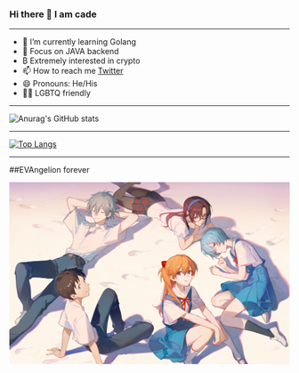 ### Hi there 👋 I am **cade**
***

- 🌱 I’m currently learning Golang
- 💬 Focus on JAVA backend
- ₿ Extremely interested in crypto 
- 📫 How to reach me [Twitter](https://twitter.com/yu83612457) 
- 😄 Pronouns: He/His
- 🏳️‍🌈 LGBTQ friendly
***

![Anurag's GitHub stats](https://github-readme-stats.vercel.app/api?username=CadeYu&count_private=true&show_icons=true&theme=radical)
***

[![Top Langs](https://github-readme-stats.vercel.app/api/top-langs/?username=anuraghazra)](https://github.com/anuraghazra/github-readme-stats)

***
##EVAngelion forever

![info](https://github.com/CadeYu/CadeYu/blob/main/pic/94219701_p0_master1200.jpg)
